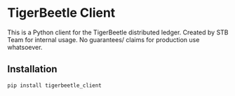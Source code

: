 # TigerBeetle Client

This is a Python client for the TigerBeetle distributed ledger.
Created by STB Team for internal usage. No guarantees/ claims for production use whatsoever.

## Installation

```sh
pip install tigerbeetle_client
